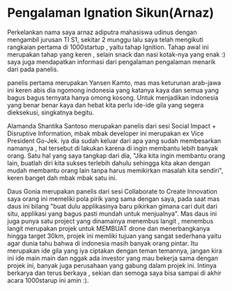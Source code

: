 # Pengalaman Ignation Sikun(Arnaz)


   Perkelankan nama saya arnaz adiputra  mahasiswa udinus dengan mengambil jurusan TI S1, sekitar 2 munggu lalu saya telah mengikuti rangkaian pertama di 1000startup , yaitu tahap Ignition. Tahap awal ini merupakan tahap yang keren , selain snack dan nasi kotak-nya yang enak :) saya juga mendapatkan informasi dari pengalaman pengalaman menarik dari pada panelis.
         
   panelis pertama merupakan Yansen Kamto, mas mas keturunan arab-jawa ini keren abis dia ngomong indonesia yang katanya kaya dan semua yang bagus bagus ternyata hanya omong kosong. Untuk menjadikan indonesia yang benar benar kaya dan hebat kita perlu ide-ide gila yang segera dieksekusi, singkatnya begitu.
 
   Alamanda Shantika Santoso  merupakan panelis dari sesi Social Impact + Disruptive Information, mbak mbak developer ini merupakan ex Vice President Go-Jek. iya dia sudah keluar dari apa yang sudah membesarkan namanya , hal tersebut di lakukan karena di ingin membantu lebih banyak orang. Satu hal yang saya tangkap dari dia, "Jika kita ingin membantu orang lain, buatlah diri kita sukses terlebih dahulu sehingga kita akan dengan mudah membantu orang lain tanpa harus memikirkan masalah kita sendiri", keren banget dah mbak mbak satu ini.
        
   Daus Gonia merupakan panelis dari sesi Collaborate to Create Innovation saya orang ini memeliki pola pirik yang sama dengan saya, pada saat mas daus ini bilang "buat dulu applikasinya baru pikirkan gimana cari duit dari situ, applikasi yang bagus pasti mundah untuk menjualnya". Mas daus ini juga punya satu project yang dinamainya menembus langit , menembus langit merupakan projek untuk MEMBUAT drone dan menerbangkanya hingga target 30km, projek ini memliki tujuan yang sangat sederhana yaitu agar dunia tahu bahwa di indonesia masih banyak orang pintar. Itu merupakan ide gila yang iya ciptakan dengan teman temannya, jangan kira ini ide main main dan nggak ada investor yang mau bekerja sama dengan projek ini, banyak juga perusahaan yang gabung dalam projek ini. Intinya berkarya dan terus berkaya , sekian dan semoga saya bisa sampai di akhir acara 1000starup ini amin :).
